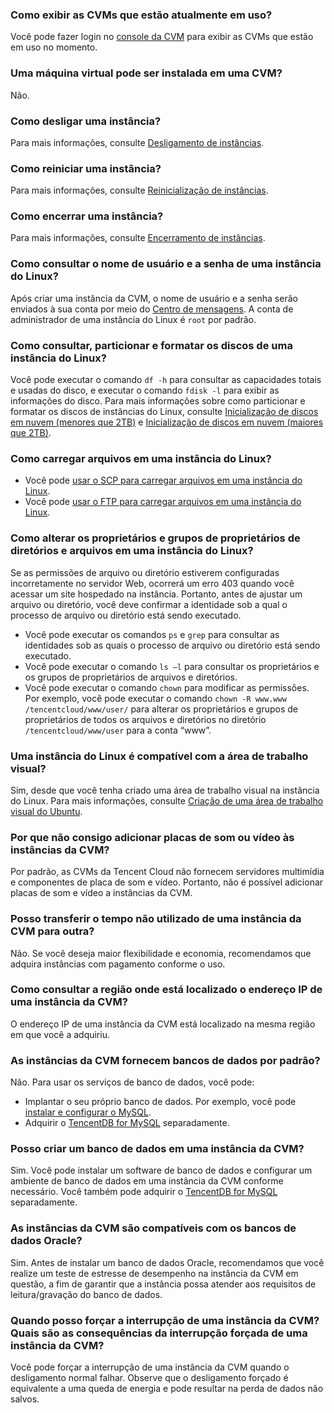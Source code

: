 ### Como exibir as CVMs que estão atualmente em uso?

Você pode fazer login no [console da CVM](https://console.cloud.tencent.com/cvm/index) para exibir as CVMs que estão em uso no momento.

### Uma máquina virtual pode ser instalada em uma CVM?

Não.

### Como desligar uma instância?

Para mais informações, consulte [Desligamento de instâncias](https://intl.cloud.tencent.com/document/product/213/4929).

### Como reiniciar uma instância?

Para mais informações, consulte [Reinicialização de instâncias](https://intl.cloud.tencent.com/document/product/213/4928).

### Como encerrar uma instância?

Para mais informações, consulte [Encerramento de instâncias](https://intl.cloud.tencent.com/document/product/213/4930).

### Como consultar o nome de usuário e a senha de uma instância do Linux?
Após criar uma instância da CVM, o nome de usuário e a senha serão enviados à sua conta por meio do [Centro de mensagens](https://console.cloud.tencent.com/message). A conta de administrador de uma instância do Linux é `root` por padrão.

### Como consultar, particionar e formatar os discos de uma instância do Linux?

Você pode executar o comando `df -h` para consultar as capacidades totais e usadas do disco, e executar o comando `fdisk -l` para exibir as informações do disco. Para mais informações sobre como particionar e formatar os discos de instâncias do Linux, consulte [Inicialização de discos em nuvem (menores que 2TB)](https://intl.cloud.tencent.com/document/product/362/31597) e [Inicialização de discos em nuvem (maiores que 2TB)](https://intl.cloud.tencent.com/document/product/362/31598).

### Como carregar arquivos em uma instância do Linux?
- Você pode [usar o SCP para carregar arquivos em uma instância do Linux](https://intl.cloud.tencent.com/document/product/213/2133).
- Você pode [usar o FTP para carregar arquivos em uma instância do Linux](https://intl.cloud.tencent.com/document/product/213/35307).

### Como alterar os proprietários e grupos de proprietários de diretórios e arquivos em uma instância do Linux?
Se as permissões de arquivo ou diretório estiverem configuradas incorretamente no servidor Web, ocorrerá um erro 403 quando você acessar um site hospedado na instância. Portanto, antes de ajustar um arquivo ou diretório, você deve confirmar a identidade sob a qual o processo de arquivo ou diretório está sendo executado.
- Você pode executar os comandos `ps` e `grep` para consultar as identidades sob as quais o processo de arquivo ou diretório está sendo executado.
- Você pode executar o comando `ls –l` para consultar os proprietários e os grupos de proprietários de arquivos e diretórios.
- Você pode executar o comando `chown` para modificar as permissões. Por exemplo, você pode executar o comando `chown -R www.www /tencentcloud/www/user/` para alterar os proprietários e grupos de proprietários de todos os arquivos e diretórios no diretório `/tencentcloud/www/user` para a conta “www”.

### Uma instância do Linux é compatível com a área de trabalho visual?
Sim, desde que você tenha criado uma área de trabalho visual na instância do Linux. Para mais informações, consulte [Criação de uma área de trabalho visual do Ubuntu](https://intl.cloud.tencent.com/document/product/213/37500).

### Por que não consigo adicionar placas de som ou vídeo às instâncias da CVM?
Por padrão, as CVMs da Tencent Cloud não fornecem servidores multimídia e componentes de placa de som e vídeo. Portanto, não é possível adicionar placas de som e vídeo a instâncias da CVM.

### Posso transferir o tempo não utilizado de uma instância da CVM para outra?
Não. Se você deseja maior flexibilidade e economia, recomendamos que adquira instâncias com pagamento conforme o uso.

### Como consultar a região onde está localizado o endereço IP de uma instância da CVM?
O endereço IP de uma instância da CVM está localizado na mesma região em que você a adquiriu.

### As instâncias da CVM fornecem bancos de dados por padrão?
Não. Para usar os serviços de banco de dados, você pode:
- Implantar o seu próprio banco de dados. Por exemplo, você pode [instalar e configurar o MySQL](https://intl.cloud.tencent.com/document/product/213/10190).
- Adquirir o [TencentDB for MySQL](https://intl.cloud.tencent.com/product/cdb) separadamente.

### Posso criar um banco de dados em uma instância da CVM?
Sim. Você pode instalar um software de banco de dados e configurar um ambiente de banco de dados em uma instância da CVM conforme necessário. Você também pode adquirir o [TencentDB for MySQL](https://intl.cloud.tencent.com/product/cdb) separadamente.

### As instâncias da CVM são compatíveis com os bancos de dados Oracle?
Sim. Antes de instalar um banco de dados Oracle, recomendamos que você realize um teste de estresse de desempenho na instância da CVM em questão, a fim de garantir que a instância possa atender aos requisitos de leitura/gravação do banco de dados.

### Quando posso forçar a interrupção de uma instância da CVM? Quais são as consequências da interrupção forçada de uma instância da CVM?
Você pode forçar a interrupção de uma instância da CVM quando o desligamento normal falhar. Observe que o desligamento forçado é equivalente a uma queda de energia e pode resultar na perda de dados não salvos.
